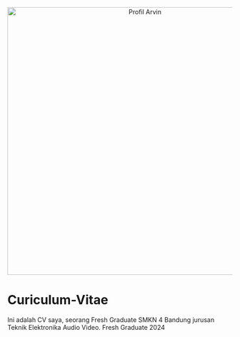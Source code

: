 <p align="center">
  <img src="https://github.com/arvinprakasawijaya/gambar-saya/blob/main/CV%20ARVIN%20PRAKASA%20WIJAYA%202025%20HD.jpg?raw=true" alt="Profil Arvin" width="600"/>
</p>

# Curiculum-Vitae 
Ini adalah CV saya, seorang Fresh Graduate SMKN 4 Bandung jurusan Teknik Elektronika Audio Video. Fresh Graduate 2024
